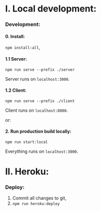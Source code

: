 # I. Local development:

### Development:

#### 0. Install:

`npm install:all`,

#### 1.1 Server:

`npm run serve --prefix ./server`

Server runs on `localhost:3000`.

#### 1.2 Client:

`npm run serve --prefix ./client`

Client runs on `localhost:8080`.

or:

#### 2. Run production build locally:

`npm run start:local`

Everything runs on `localhost:3000`.

# II. Heroku:

### Deploy:

1. Commit all changes to git,
2. `npm run heroku:deploy`
